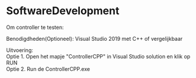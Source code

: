 # SoftwareDevelopment

Om controller te testen:  

Benodigdheden(Optioneel):
Visual Studio 2019 met C++ of vergelijkbaar

Uitvoering:  
Optie 1. Open het mapje "ControllerCPP" in Visual Studio solution en klik op RUN  
Optie 2. Run de ControllerCPP.exe
